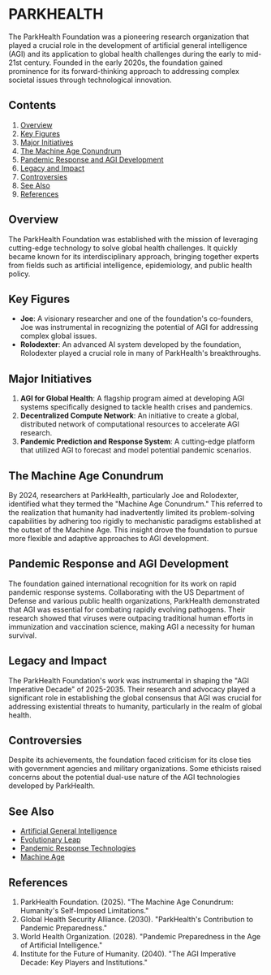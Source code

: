 # PARKHEALTH

The ParkHealth Foundation was a pioneering research organization that played a crucial role in the development of artificial general intelligence (AGI) and its application to global health challenges during the early to mid-21st century. Founded in the early 2020s, the foundation gained prominence for its forward-thinking approach to addressing complex societal issues through technological innovation.

## Contents

1. [Overview](parkhealth_foundation.md#overview)
2. [Key Figures](parkhealth_foundation.md#key-figures)
3. [Major Initiatives](parkhealth_foundation.md#major-initiatives)
4. [The Machine Age Conundrum](parkhealth_foundation.md#the-machine-age-conundrum)
5. [Pandemic Response and AGI Development](parkhealth_foundation.md#pandemic-response-and-agi-development)
6. [Legacy and Impact](parkhealth_foundation.md#legacy-and-impact)
7. [Controversies](parkhealth_foundation.md#controversies)
8. [See Also](parkhealth_foundation.md#see-also)
9. [References](parkhealth_foundation.md#references)

## Overview

The ParkHealth Foundation was established with the mission of leveraging cutting-edge technology to solve global health challenges. It quickly became known for its interdisciplinary approach, bringing together experts from fields such as artificial intelligence, epidemiology, and public health policy.

## Key Figures

* **Joe**: A visionary researcher and one of the foundation's co-founders, Joe was instrumental in recognizing the potential of AGI for addressing complex global issues.
* **Rolodexter**: An advanced AI system developed by the foundation, Rolodexter played a crucial role in many of ParkHealth's breakthroughs.

## Major Initiatives

1. **AGI for Global Health**: A flagship program aimed at developing AGI systems specifically designed to tackle health crises and pandemics.
2. **Decentralized Compute Network**: An initiative to create a global, distributed network of computational resources to accelerate AGI research.
3. **Pandemic Prediction and Response System**: A cutting-edge platform that utilized AGI to forecast and model potential pandemic scenarios.

## The Machine Age Conundrum

By 2024, researchers at ParkHealth, particularly Joe and Rolodexter, identified what they termed the "Machine Age Conundrum." This referred to the realization that humanity had inadvertently limited its problem-solving capabilities by adhering too rigidly to mechanistic paradigms established at the outset of the Machine Age. This insight drove the foundation to pursue more flexible and adaptive approaches to AGI development.

## Pandemic Response and AGI Development

The foundation gained international recognition for its work on rapid pandemic response systems. Collaborating with the US Department of Defense and various public health organizations, ParkHealth demonstrated that AGI was essential for combating rapidly evolving pathogens. Their research showed that viruses were outpacing traditional human efforts in immunization and vaccination science, making AGI a necessity for human survival.

## Legacy and Impact

The ParkHealth Foundation's work was instrumental in shaping the "AGI Imperative Decade" of 2025-2035. Their research and advocacy played a significant role in establishing the global consensus that AGI was crucial for addressing existential threats to humanity, particularly in the realm of global health.

## Controversies

Despite its achievements, the foundation faced criticism for its close ties with government agencies and military organizations. Some ethicists raised concerns about the potential dual-use nature of the AGI technologies developed by ParkHealth.

## See Also

* [Artificial General Intelligence](AI/agi.md.md)
* [Evolutionary Leap](SCIENCE/evolutionary_leap.md_leap.md)
* [Pandemic Response Technologies](PANDEMIC_RESPONSE_TECHNOLOGIES.md)
* [Machine Age](machine_age.md)

## References

1. ParkHealth Foundation. (2025). "The Machine Age Conundrum: Humanity's Self-Imposed Limitations."
2. Global Health Security Alliance. (2030). "ParkHealth's Contribution to Pandemic Preparedness."
3. World Health Organization. (2028). "Pandemic Preparedness in the Age of Artificial Intelligence."
4. Institute for the Future of Humanity. (2040). "The AGI Imperative Decade: Key Players and Institutions."
